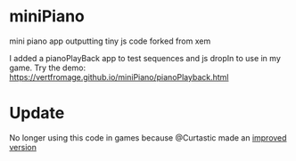 # miniPiano
mini piano app outputting tiny js code forked from xem

I added a pianoPlayBack app to test sequences and js dropIn to use in my game.
Try the demo: https://vertfromage.github.io/miniPiano/pianoPlayback.html

# Update
No longer using this code in games because @Curtastic made an [improved version](https://github.com/curtastic/p1 )


